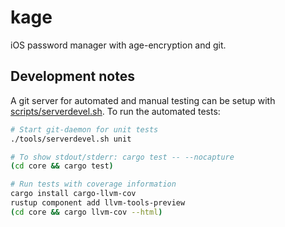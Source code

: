 # kage
iOS password manager with age-encryption and git.


## Development notes
A git server for automated and manual testing can be setup with
[scripts/serverdevel.sh](scripts/serverdevel.sh). To run the automated tests:

```bash
# Start git-daemon for unit tests
./tools/serverdevel.sh unit

# To show stdout/stderr: cargo test -- --nocapture
(cd core && cargo test)

# Run tests with coverage information
cargo install cargo-llvm-cov
rustup component add llvm-tools-preview
(cd core && cargo llvm-cov --html)
```
